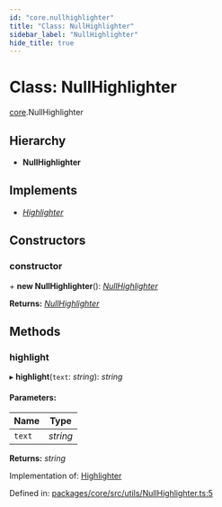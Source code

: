 ```yaml
---
id: "core.nullhighlighter"
title: "Class: NullHighlighter"
sidebar_label: "NullHighlighter"
hide_title: true
---
```


# Class: NullHighlighter

[core](../modules/core.md).NullHighlighter

## Hierarchy

* **NullHighlighter**

## Implements

* [*Highlighter*](../interfaces/core.highlighter.md)

## Constructors

### constructor

\+ **new NullHighlighter**(): [*NullHighlighter*](core.nullhighlighter.md)

**Returns:** [*NullHighlighter*](core.nullhighlighter.md)

## Methods

### highlight

▸ **highlight**(`text`: *string*): *string*

#### Parameters:

Name | Type |
------ | ------ |
`text` | *string* |

**Returns:** *string*

Implementation of: [Highlighter](../interfaces/core.highlighter.md)

Defined in: [packages/core/src/utils/NullHighlighter.ts:5](https://github.com/mikro-orm/mikro-orm/blob/969d4229bd/packages/core/src/utils/NullHighlighter.ts#L5)
